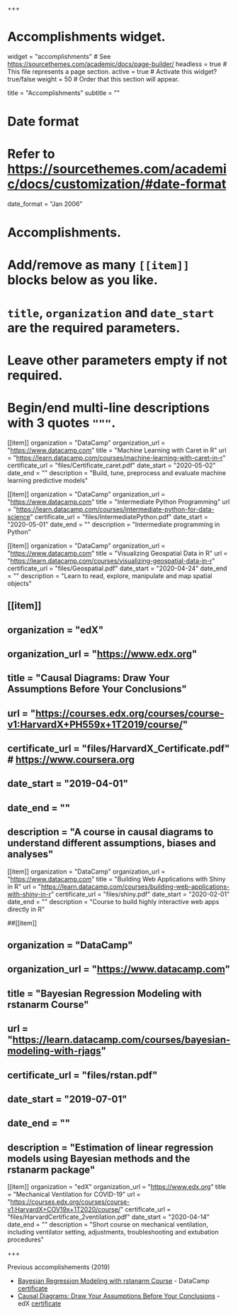 +++
# Accomplishments widget.
widget = "accomplishments"  # See https://sourcethemes.com/academic/docs/page-builder/
headless = true  # This file represents a page section.
active = true  # Activate this widget? true/false
weight = 50  # Order that this section will appear.

title = "Accomplish&shy;ments"
subtitle = ""

# Date format
#   Refer to https://sourcethemes.com/academic/docs/customization/#date-format
date_format = "Jan 2006"

# Accomplishments.
#   Add/remove as many `[[item]]` blocks below as you like.
#   `title`, `organization` and `date_start` are the required parameters.
#   Leave other parameters empty if not required.
#   Begin/end multi-line descriptions with 3 quotes `"""`.

[[item]]
  organization = "DataCamp"
  organization_url = "https://www.datacamp.com"
  title = "Machine Learning with Caret in R"
  url = "https://learn.datacamp.com/courses/machine-learning-with-caret-in-r"
  certificate_url = "files/Certificate_caret.pdf"
  date_start = "2020-05-02"
  date_end = ""
  description = "Build, tune, preprocess and evaluate machine learning predictive models"
  
[[item]]
  organization = "DataCamp"
  organization_url = "https://www.datacamp.com"
  title = "Intermediate Python Programming"
  url = "https://learn.datacamp.com/courses/intermediate-python-for-data-science"
  certificate_url = "files/IntermediatePython.pdf"
  date_start = "2020-05-01"
  date_end = ""
  description = "Intermediate programming in Python"
  
[[item]]
  organization = "DataCamp"
  organization_url = "https://www.datacamp.com"
  title = "Visualizing Geospatial Data in R"
  url = "https://learn.datacamp.com/courses/visualizing-geospatial-data-in-r"
  certificate_url = "files/Geospatial.pdf"
  date_start = "2020-04-24"
  date_end = ""
  description = "Learn to read, explore, manipulate and map spatial objects"
  
  
## [[item]]
##  organization = "edX"
##  organization_url = "https://www.edx.org"
##  title = "Causal Diagrams: Draw Your Assumptions Before Your Conclusions"
##  url = "https://courses.edx.org/courses/course-v1:HarvardX+PH559x+1T2019/course/"
##  certificate_url = "files/HarvardX_Certificate.pdf" # https://www.coursera.org
##  date_start = "2019-04-01"
##  date_end = ""
##  description = "A course in causal diagrams to understand different assumptions, biases and analyses"

  
[[item]]
  organization = "DataCamp"
  organization_url = "https://www.datacamp.com"
  title = "Building Web Applications with Shiny in R"
  url = "https://learn.datacamp.com/courses/building-web-applications-with-shiny-in-r"
  certificate_url = "files/shiny.pdf"
  date_start = "2020-02-01"
  date_end = ""
  description = "Course to build highly interactive web apps directly in R"
  
##[[item]]
##  organization = "DataCamp"
##  organization_url = "https://www.datacamp.com"
##  title = "Bayesian Regression Modeling with rstanarm Course"
##  url = "https://learn.datacamp.com/courses/bayesian-modeling-with-rjags"
##  certificate_url = "files/rstan.pdf"
##  date_start = "2019-07-01"
##  date_end = ""
##  description = "Estimation of linear regression models using Bayesian methods and the rstanarm package"

[[item]]
 organization = "edX"
  organization_url = "https://www.edx.org"
  title = "Mechanical Ventilation for COVID-19"
  url = "https://courses.edx.org/courses/course-v1:HarvardX+COV19x+1T2020/course/"
  certificate_url = "files/HarvardCertificate_2ventilation.pdf"
  date_start = "2020-04-14"
  date_end = ""
  description = "Short course on mechanical ventilation, including ventilator setting, adjustments, troubleshooting and extubation procedures"

+++


Previous accomplishements (2019)
* [Bayesian Regression Modeling with rstanarm Course](https://learn.datacamp.com/courses/bayesian-modeling-with-rjags) - DataCamp [certificate](files/rstan.pdf)    
* [Causal Diagrams: Draw Your Assumptions Before Your Conclusions](https://courses.edx.org/courses/course-v1:HarvardX+PH559x+1T2019/course/) - edX [certificate](files/HarvardX_Certificate.pdf)    




